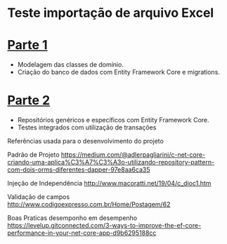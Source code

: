# Teste importação de arquivo Excel

# <a href="https://medium.com/@adlerpagliarini/97e8aa6ca35" target="_blank">Parte 1</a>
- Modelagem das classes de domínio.
- Criação do banco de dados com Entity Framework Core e migrations.

# <a href="https://medium.com/@adlerpagliarini/a821d501e317" target="_blank">Parte 2</a>
- Repositórios genéricos e específicos com Entity Framework Core.
- Testes integrados com utilização de transações

Referências usada para o desenvolvimento do projeto

Padrão de Projeto
https://medium.com/@adlerpagliarini/c-net-core-criando-uma-aplica%C3%A7%C3%A3o-utilizando-repository-pattern-com-dois-orms-diferentes-dapper-97e8aa6ca35

Injeção de Independência 
http://www.macoratti.net/19/04/c_dioc1.htm

Validação de campos
http://www.codigoexpresso.com.br/Home/Postagem/62

Boas Praticas desemponho em desempenho
https://levelup.gitconnected.com/3-ways-to-improve-the-ef-core-performance-in-your-net-core-app-d9b6295188cc
